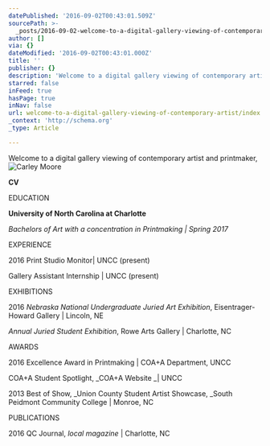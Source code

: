 ```yaml
---
datePublished: '2016-09-02T00:43:01.509Z'
sourcePath: >-
  _posts/2016-09-02-welcome-to-a-digital-gallery-viewing-of-contemporary-artist.md
author: []
via: {}
dateModified: '2016-09-02T00:43:01.000Z'
title: ''
publisher: {}
description: 'Welcome to a digital gallery viewing of contemporary artist and printmaker,'
starred: false
inFeed: true
hasPage: true
inNav: false
url: welcome-to-a-digital-gallery-viewing-of-contemporary-artist/index.html
_context: 'http://schema.org'
_type: Article

---
```

Welcome to a digital gallery viewing of contemporary artist and printmaker,
![Carley Moore](https://s3-us-west-2.amazonaws.com/the-grid-img/p/018243eedbe49037f5e7dd8f42b7c19dc997331b.jpg)

**CV**

EDUCATION

**University of North Carolina at Charlotte**

_Bachelors of Art with a concentration in Printmaking | Spring 2017_

EXPERIENCE

2016 Print Studio Monitor| UNCC (present)

Gallery Assistant Internship | UNCC (present)

EXHIBITIONS

2016 _Nebraska National Undergraduate Juried Art Exhibition_, Eisentrager-Howard Gallery | Lincoln, NE

_Annual Juried Student Exhibition_, Rowe Arts Gallery | Charlotte, NC

AWARDS

2016 Excellence Award in Printmaking | COA+A Department, UNCC

COA+A Student Spotlight, _COA+A Website _| UNCC

2013 Best of Show, _Union County Student Artist Showcase, _South Peidmont Community College | Monroe, NC

PUBLICATIONS

2016 QC Journal, _local magazine_ | Charlotte, NC